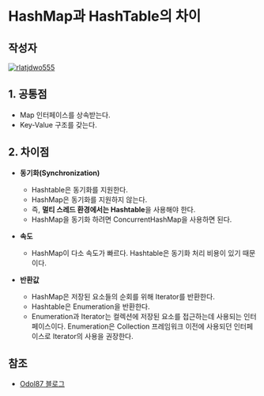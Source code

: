 # **HashMap과 HashTable의 차이**

## 작성자
[![rlatjdwo555](https://avatars0.githubusercontent.com/u/28692938?s=100&v=4)](https://github.com/rlatjdwo555)


## 1. 공통점 

- Map 인터페이스를 상속받는다.
- Key-Value 구조를 갖는다.

## 2. 차이점
- **동기화(Synchronization)**
    - Hashtable은 동기화를 지원한다.
    - HashMap은 동기화를 지원하지 않는다.
    - 즉, **멀티 스레드 환경에서는 Hashtable**을 사용해야 한다.
    - HashMap을 동기화 하려면 ConcurrentHashMap을 사용하면 된다.
  
- **속도**
    - HashMap이 다소 속도가 빠르다. Hashtable은 동기화 처리 비용이 있기 때문이다.

- **반환값**
    - HashMap은 저장된 요소들의 순회를 위해 Iterator를 반환한다.
    - Hashtable은 Enumeration을 반환한다.
    - Enumeration과 Iterator는 컬렉션에 저장된 요소를 접근하는데 사용되는 인터페이스이다. Enumeration은 Collection 프레임워크 이전에 사용되던 인터페이스로 Iterator의 사용을 권장한다.


## 참조
- [Odol87 블로그](https://odol87.tistory.com/3)
